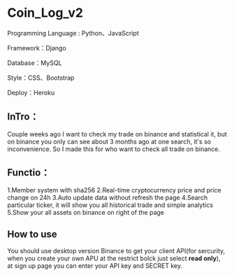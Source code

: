 # Coin_Log_v2

Programming Language : Python、JavaScript

Framework：Django

Database：MySQL

Style：CSS、Bootstrap

Deploy：Heroku

## InTro：
Couple weeks ago I want to check my trade on binance and statistical it, but on binance you only can see about 3 months ago at one search, it's so inconvenience.
So I made this for who want to check all trade on binance.

## Functio：
1.Member system with sha256
2.Real-time cryptocurrency price and price change on 24h
3.Auto update data without refresh the page
4.Search particular ticker, it will show you all historical trade and simple analytics
5.Show your all assets on binance on right of the page

## How to use
You should use desktop version Binance to get your client API(for sercurity, when you create your own APU at the restrict bolck just select **read only**), at sign up page you can enter your API key and SECRET key.
